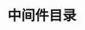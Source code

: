 <!--
 * @Description: 目录说明文档
 * @Author: wangshuhao.com
 * @Date: 2020/03/22 16:57:15
 * @LastEditors: wangshuhao.com
 * @LastEditTime: 2020/03/22 22:31:56
 -->

# 中间件目录
